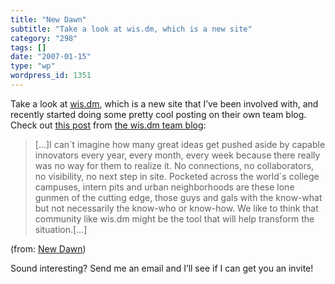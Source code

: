 ```yaml
---
title: "New Dawn"
subtitle: "Take a look at wis.dm, which is a new site"
category: "298"
tags: []
date: "2007-01-15"
type: "wp"
wordpress_id: 1351
---
```

Take a look at [wis.dm](http://wis.dm), which is a new site 
 that I’ve been involved with, and recently started doing some pretty cool 
 posting on their own team blog. Check out [this 
 post](http://get.wis.dm/team/blog/22) from [the wis.dm team blog](http://get.wis.dm/team/blog):

> […]I can´t imagine how many great ideas get pushed aside by capable 
 innovators every year, every month, every week because there really was 
 no way for them to realize it. No connections, no collaborators, no 
 visibility, no next step in site. Pocketed across the world´s college 
 campuses, intern pits and urban neighborhoods are these lone gunmen of 
 the cutting edge, those guys and gals with the know-what but not 
 necessarily the know-who or know-how. We like to think that community 
 like wis.dm might be the tool that will help transform the 
 situation.[…]

 (from: [New Dawn](http://get.wis.dm/team/blog/22)) 

 Sound interesting? Send me an email and I’ll see if I can get you an 
 invite!
